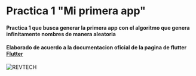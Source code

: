 # Practica 1 "Mi primera app"

#### Practica 1 que busca generar la primera app con el algoritmo que genera infinitamente nombres de manera aleatoria

#### Elaborado de acuerdo a la documentacion oficial de la pagina de flutter [Flutter](https://esflutter.dev/docs/get-started/codelab "Heading link")

![REVTECH](https://user-images.githubusercontent.com/68364639/161413528-6fbace0d-c9e5-41bb-94d4-544f36f8d1f4.png)
